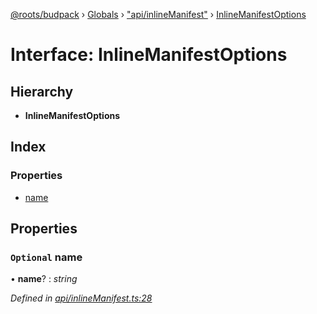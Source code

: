 [@roots/budpack](../README.md) › [Globals](../globals.md) › ["api/inlineManifest"](../modules/_api_inlinemanifest_.md) › [InlineManifestOptions](_api_inlinemanifest_.inlinemanifestoptions.md)

# Interface: InlineManifestOptions

## Hierarchy

* **InlineManifestOptions**

## Index

### Properties

* [name](_api_inlinemanifest_.inlinemanifestoptions.md#optional-name)

## Properties

### `Optional` name

• **name**? : *string*

*Defined in [api/inlineManifest.ts:28](https://github.com/roots/bud-support/blob/bc9161d/src/budpack/builder/api/inlineManifest.ts#L28)*
